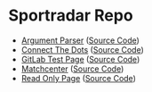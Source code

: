 # Sportradar Repo

- [Argument Parser](https://daniel.harka.com/sportradar/argument-parser/) ([Source Code](https://github.com/MrDanielHarka/sportradar/tree/main/argument-parser))
- [Connect The Dots](https://daniel.harka.com/sportradar/connect-the-dots/) ([Source Code](https://gitlab.sportradar.ag/d.harka/connect-the-dots))
- [GitLab Test Page](https://d.harka.pages.sportradar.ag/test-project/) ([Source Code](https://gitlab.sportradar.ag/d.harka/test-project))
- [Matchcenter](https://river935.github.io/matchcenter/) ([Source Code](https://github.com/River935/matchcenter))
- [Read Only Page](https://daniel.harka.com/sportradar/read-only) ([Source Code](https://github.com/MrDanielHarka/sportradar/tree/main/read-only))
